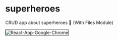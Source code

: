 # superheroes
CRUD app about superheroes 🤖 (With Files Module)

<img src="https://i.ibb.co/C9zhMBc/React-App-Google-Chrome.jpg" alt="React-App-Google-Chrome" border="1">
